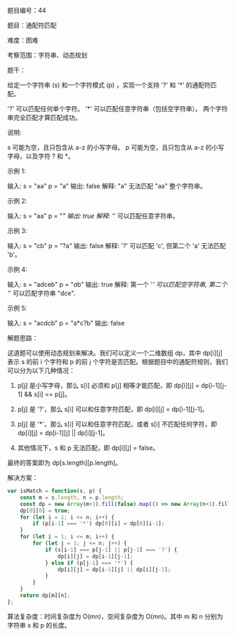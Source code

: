 题目编号：44

题目：通配符匹配

难度：困难

考察范围：字符串、动态规划

题干：

给定一个字符串 (s) 和一个字符模式 (p) ，实现一个支持 '?' 和 '*' 的通配符匹配。

'?' 可以匹配任何单个字符。
'*' 可以匹配任意字符串（包括空字符串）。
两个字符串完全匹配才算匹配成功。

说明:

s 可能为空，且只包含从 a-z 的小写字母。
p 可能为空，且只包含从 a-z 的小写字母，以及字符 ? 和 *。

示例 1:

输入:
s = "aa"
p = "a"
输出: false
解释: "a" 无法匹配 "aa" 整个字符串。

示例 2:

输入:
s = "aa"
p = "*"
输出: true
解释: '*' 可以匹配任意字符串。

示例 3:

输入:
s = "cb"
p = "?a"
输出: false
解释: '?' 可以匹配 'c', 但第二个 'a' 无法匹配 'b'。

示例 4:

输入:
s = "adceb"
p = "*a*b"
输出: true
解释: 第一个 '*' 可以匹配空字符串, 第二个 '*' 可以匹配字符串 "dce".

示例 5:

输入:
s = "acdcb"
p = "a*c?b"
输出: false

解题思路：

这道题可以使用动态规划来解决。我们可以定义一个二维数组 dp，其中 dp[i][j] 表示 s 的前 i 个字符和 p 的前 j 个字符是否匹配。根据题目中的通配符规则，我们可以分为以下几种情况：

1. p[j] 是小写字母，那么 s[i] 必须和 p[j] 相等才能匹配，即 dp[i][j] = dp[i-1][j-1] && s[i] == p[j]。

2. p[j] 是 '?'，那么 s[i] 可以和任意字符匹配，即 dp[i][j] = dp[i-1][j-1]。

3. p[j] 是 '*'，那么 s[i] 可以和任意字符匹配，或者 s[i] 不匹配任何字符，即 dp[i][j] = dp[i-1][j] || dp[i][j-1]。

4. 其他情况下，s 和 p 无法匹配，即 dp[i][j] = false。

最终的答案即为 dp[s.length][p.length]。

解决方案：

```javascript
var isMatch = function(s, p) {
    const m = s.length, n = p.length;
    const dp = new Array(m+1).fill(false).map(() => new Array(n+1).fill(false));
    dp[0][0] = true;
    for (let i = 1; i <= n; i++) {
        if (p[i-1] === '*') dp[0][i] = dp[0][i-1];
    }
    for (let i = 1; i <= m; i++) {
        for (let j = 1; j <= n; j++) {
            if (s[i-1] === p[j-1] || p[j-1] === '?') {
                dp[i][j] = dp[i-1][j-1];
            } else if (p[j-1] === '*') {
                dp[i][j] = dp[i-1][j] || dp[i][j-1];
            }
        }
    }
    return dp[m][n];
};
```

算法复杂度：时间复杂度为 O(mn)，空间复杂度为 O(mn)。其中 m 和 n 分别为字符串 s 和 p 的长度。